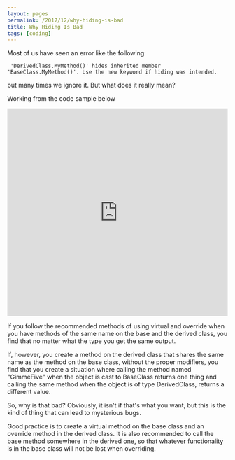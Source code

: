 ```yaml
---
layout: pages
permalink: /2017/12/why-hiding-is-bad
title: Why Hiding Is Bad 
tags: [coding]
---
```


Most of us have seen an error like the following:

```
 'DerivedClass.MyMethod()' hides inherited member 'BaseClass.MyMethod()'. Use the new keyword if hiding was intended.
```

but many times we ignore it.  But what does it really mean?

Working from the code sample below

<iframe width="100%" height="475" src="https://dotnetfiddle.net/Widget/7S6IFf" frameborder="0"></iframe>

If you follow the recommended methods of using virtual and override when you have methods of the same name on the base and the derived class, you find that no matter what the type you get the same output.

If, however, you create a method on the derived class that shares the same name as the method on the base class, without the proper modifiers, you find that you create a situation where calling the method named "GimmeFive" when the object is cast to BaseClass returns one thing and calling the same method when the object is of type DerivedClass, returns a different value.

So, why is that bad?  Obviously, it isn't if that's what you want, but this is the kind of thing that can lead to mysterious bugs.  

Good practice is to create a virtual method on the base class and an override method in the derived class.  It is also recommended to call the base method somewhere in the derived one, so that whatever functionality is in the base class will not be lost when overriding.

